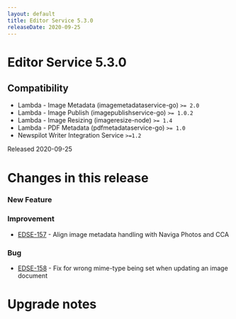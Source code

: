 ```yaml
---
layout: default
title: Editor Service 5.3.0
releaseDate: 2020-09-25
---
```

<div class="jumbotron">
    <h1>Editor Service 5.3.0</h1>    
    <h2>Compatibility</h2>
    <ul>
        <li>Lambda - Image Metadata (imagemetadataservice-go) <code>>= 2.0</code></li>
        <li>Lambda - Image Publish (imagepublishservice-go) <code>>= 1.0.2</code></li>
        <li>Lambda - Image Resizing (imageresize-node) <code>>= 1.4</code></li>
        <li>Lambda - PDF Metadata (pdfmetadataservice-go) <code>>= 1.0</code></li>
        <li>Newspilot Writer Integration Service <code>>=1.2</code></li>
    </ul>
</div>

Released 2020-09-25

 

# Changes in this release  


### New Feature 



### Improvement 

 * [EDSE-157](https://jira.infomaker.se/browse/EDSE-157) - Align image metadata handling with Naviga Photos and CCA 


### Bug 

 * [EDSE-158](https://jira.infomaker.se/browse/EDSE-158) - Fix for wrong mime-type being set when updating an image document 




# Upgrade notes  
             

